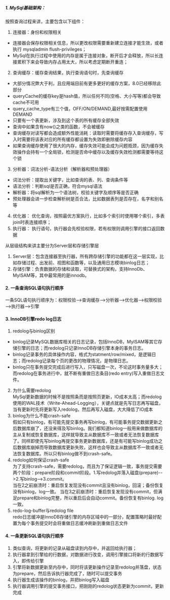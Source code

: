 ##### 1. MySql基础架构：
按照查询过程来讲，主要包含以下组件：
1. 连接器：身份和权限相关
  * 连接器会保存权限相关信息，所以更改权限需要重新建立连接才能生效，或者执行 mysqladmin flush-privileges；
  * MySql在执行过程中使用的内存是属于连接对象，断开后才会释放，所以长连接累积下来会导致内存占用太大，所以考虑定期断开重连；
2. 查询缓存：缓存查询结果，执行查询语句时，先查询缓存
  * 大部分情况弊大于利，且应用端目前有更多更好的缓存方案，8.0已经移除此部分
  * queryCache的缓存key是hash值，所以任何不同(空格、大小写等)都会导致cache不可用
  * query_cache_type有三个值，OFF/ON/DEMAND,最好按需配置使用DEMAND
  * 只要有一个表更新，涉及到这个表的所有缓存全部失效
  * 查询中如果含有now()之类的函数，不会被缓存
  * 查询缓存对读写都会造成额外性能消耗：读取时需要将缓存存入查询缓存，写入时需要将该表对应的所有缓存都设置为失效即删除缓存内容
  * 如果查询缓存使用了很大的内存，缓存失效可能会成为问题瓶颈，因为缓存失效操作会持有一个全局锁，检测是否命中缓存以及缓存失效检测都需要等待这个锁
3. 分析器：词法分析-语法分析（解析器和预处理器）
  * 词法分析：提取出关键字，比如查询的表、列、查询条件等
  * 语法分析：判断sql是否正确，符合mysql语法
  * 解析器：将sql解析为一个语法树，校验关键字及顺序等是否正确
  * 预处理器会进一步检查解析树是否合法，比如数据表列是否存在，名字和别名等
4. 优化器： 优化查询，按照最优方案执行，比如多个索引时使用哪个索引，多表join时表连接顺序；
5. 执行器： 执行语句，执行器会先校验权限，若有权限则调用引擎的接口返回数据  

从层级结构来讲主要分为Server层和存储引擎层
1. Server层：包含连接器至执行器，所有跨存储引擎的功能都在这一层实现，比如存储过程、出发前、视图和函数等，以及通用日志模块binlog日志；
2. 存储引擎：负责数据的存储和读取，可替换式的架构，支持InnoDb、MyISAM等，其中最常用的是innodb。
#### 2. 一条查询SQL语句执行顺序
一条SQL语句执行顺序为：权限校验—>查询缓存—>分析器—>优化器—>权限校验—>执行器—>引擎
#### 3. InnoDB引擎redo log日志
1. redolog与binlog区别
 * binlog记录MySQL数据库相关的日志记录，包括InnoDB，MyISAM等其它存储引擎的日志；而redolog只记录InnoDB存储引擎本身的事务日志。
 * binlog记录事务的具体操作内容，格式为statment/row/mixed，是逻辑日志；而redolog记录每个页的更改的物理情况，是物理日志。
 * binlog只在事务提交完成后进行写入，只写磁盘一次，不论这时事务量多大；而redolog在事务进行中，就不断有重做日志条目(redo entry)写入重做日志文件。
2. 为什么需要redolog  
 MySql更新数据的时候不是按照条而是按照页更新，IO成本太高；而redolog使用的WAL技术（Write-Ahead-Logging），关键点就是先写日志再写磁盘，当有更新时先将更新写入redolog，然后再写入磁盘，大大降低了IO成本
3. binlog为什么不能crash-safe  
假如只有binlog，有可能先提交事务再写binlog，有可能事务提交数据更新之后数据库崩了，还没来得及写binlog。我们都知道binlog一般用来做数据库的主从复制或恢复数据库，这样就导致主从数据库不一致或者无法恢复数据库了。同样即使先写binlog再提交事务更新数据库，还是有可能写binlog成功之后数据库崩掉而导致数据库更新失败，这样也会导致主从数据库不一致或者无法恢复数据库。所以只有binlog做不到crash-safe。
4. redolog如何保证crash-safe    
为了支持crash-safe，需要redolog，而且为了保证逻辑一致，事务提交需要两个阶段：prepare阶段和commit阶段。1.写redolog并落入磁盘(prepare)-->2.写binlog-->3.commit。  
当在2之前崩溃时：重启恢复发现没有commit且没有binlog，回滚；备份恢复没有binlog，log一致。
当在3之前崩溃时：重启恢复发现没有commit，但满足prepare和binlog完整，所以重启后会自动commit。备份恢复有binlog. log一致。
5. redo-log-buffer与redolog file  
redo日志缓冲是InnoDB存储引擎的内存区域中的一部分，配置策略时最好配置为每个事务提交时会将重做日志缓冲刷新到重做日志文件
#### 4. 一条更新SQL语句执行顺序  
1. 类似查询，将更新的记录从磁盘读到内存中，并返回给执行器；
2. 执行器拿到引擎给的行数据，对数据进行改变，调用引擎接口将新的行数据写入，即传给引擎
3. 引擎将新数据更新至内存中，同时将该更新操作记录至redolog并落盘，状态为prepare，然后告诉执行器完成了，随时可以提交事务
4. 执行器生成该操作的binlog，并把binlog写入磁盘
5. 执行器调用引擎的提交事务接口，把刚刚的redolog状态更新为commit，更新完成
